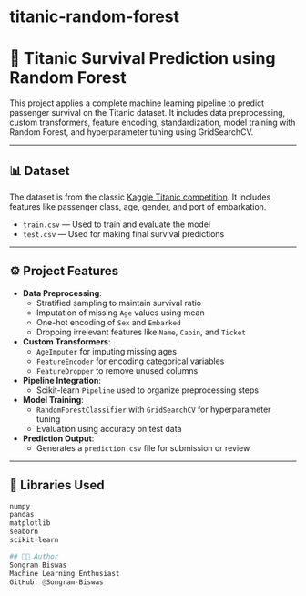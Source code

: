 # titanic-random-forest
# 🚢 Titanic Survival Prediction using Random Forest

This project applies a complete machine learning pipeline to predict passenger survival on the Titanic dataset. It includes data preprocessing, custom transformers, feature encoding, standardization, model training with Random Forest, and hyperparameter tuning using GridSearchCV.

---

## 📊 Dataset

The dataset is from the classic [Kaggle Titanic competition](https://www.kaggle.com/c/titanic). It includes features like passenger class, age, gender, and port of embarkation.

- `train.csv` — Used to train and evaluate the model
- `test.csv` — Used for making final survival predictions

---

## ⚙️ Project Features

- **Data Preprocessing**:
  - Stratified sampling to maintain survival ratio
  - Imputation of missing `Age` values using mean
  - One-hot encoding of `Sex` and `Embarked`
  - Dropping irrelevant features like `Name`, `Cabin`, and `Ticket`
- **Custom Transformers**:
  - `AgeImputer` for imputing missing ages
  - `FeatureEncoder` for encoding categorical variables
  - `FeatureDropper` to remove unused columns
- **Pipeline Integration**:
  - Scikit-learn `Pipeline` used to organize preprocessing steps
- **Model Training**:
  - `RandomForestClassifier` with `GridSearchCV` for hyperparameter tuning
  - Evaluation using accuracy on test data
- **Prediction Output**:
  - Generates a `prediction.csv` file for submission or review

---

## 🧪 Libraries Used

```python
numpy
pandas
matplotlib
seaborn
scikit-learn

## 👨‍💻 Author
Songram Biswas
Machine Learning Enthusiast
GitHub: @Songram-Biswas
